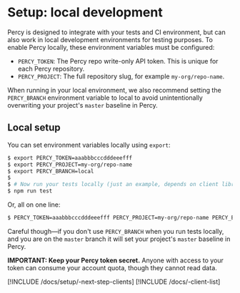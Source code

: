 # Setup: local development

Percy is designed to integrate with your tests and CI environment, but can also work in local development environments for testing purposes. To enable Percy locally, these environment variables must be configured:

* `PERCY_TOKEN`: The Percy repo write-only API token. This is unique for each Percy repository.
* `PERCY_PROJECT`: The full repository slug, for example `my-org/repo-name`.

When running in your local environment, we also recommend setting the `PERCY_BRANCH` environment variable to local to avoid unintentionally overwriting your project's `master` baseline in Percy.

## Local setup

You can set environment variables locally using `export`:

```bash
$ export PERCY_TOKEN=aaabbbcccdddeeefff
$ export PERCY_PROJECT=my-org/repo-name
$ export PERCY_BRANCH=local
$
$ # Now run your tests locally (just an example, depends on client library used):
$ npm run test
```

Or, all on one line:

```bash
$ PERCY_TOKEN=aaabbbcccdddeeefff PERCY_PROJECT=my-org/repo-name PERCY_BRANCH=local npm run test
```

Careful though—if you don't use `PERCY_BRANCH` when you run tests locally, and you are on the `master` branch it will set your project's `master` baseline in Percy.

<div class="Alert Alert--warning">

**IMPORTANT: Keep your Percy token secret.** Anyone with access to your token can consume your account quota, though they cannot read data.

</div>

[!INCLUDE /docs/setup/-next-step-clients]
[!INCLUDE /docs/-client-list]
